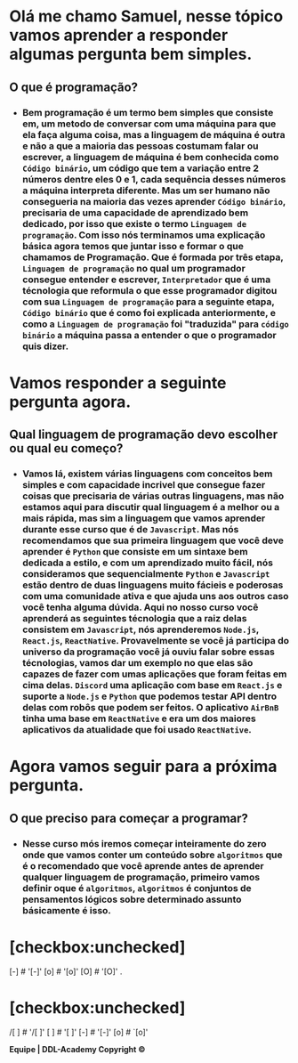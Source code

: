 # **Olá me chamo Samuel, nesse tópico vamos aprender a responder algumas pergunta bem simples.**

## **O que é programação?**

- ### Bem programação é um termo bem simples que consiste em, um metodo de conversar com uma máquina para que ela faça alguma coisa, mas a linguagem de máquina é outra e não a que a maioria das pessoas costumam falar ou escrever, a linguagem de máquina é bem conhecida como ``Código binário``, um código que tem a variação entre 2 números dentre eles 0 e 1, cada sequência desses números a máquina interpreta diferente. Mas um ser humano não consegueria na maioria das vezes aprender ``Código binário``, precisaria de uma capacidade de aprendizado bem dedicado, por isso que existe o termo ``Linguagem de programação``. Com isso nós terminamos uma explicação básica agora temos que juntar isso e formar o que chamamos de Programação. Que é formada por três etapa, ``Linguagem de programação`` no qual um programador consegue entender e escrever, ``Interpretador`` que é uma técnologia que reformula o que esse programador digitou com sua ``Linguagem de programação`` para a seguinte etapa, ``Código binário`` que é como foi explicada anteriormente, e como a ``Linguagem de programação`` foi "traduzida" para ``código binário`` a máquina passa a entender o que o programador quis dizer.

# Vamos responder a seguinte pergunta agora.

## **Qual linguagem de programação devo escolher ou qual eu começo?**

- ### Vamos lá, existem várias linguagens com conceitos bem simples e com capacidade incrivel que consegue fazer coisas que precisaria de várias outras linguagens, mas não estamos aqui para discutir qual linguagem é a melhor ou a mais rápida, mas sim a linguagem que vamos aprender durante esse curso que é de ``Javascript``. Mas nós recomendamos que sua primeira linguagem que você deve aprender é ``Python`` que consiste em um sintaxe bem dedicada a estilo, e com um aprendizado muito fácil, nós consideramos que sequencialmente ``Python`` e ``Javascript`` estão dentro de duas linguagens muito fácieis e poderosas com uma comunidade ativa e que ajuda uns aos outros caso você tenha alguma dúvida. Aqui no nosso curso você aprenderá as seguintes técnologia que a raiz delas consistem em ``Javascript``, nós aprenderemos ``Node.js``, ``React.js``, ``ReactNative``. Provavelmente se você já participa do universo da programação você já ouviu falar sobre essas técnologias, vamos dar um exemplo no que elas são capazes de fazer com umas aplicações que foram feitas em cima delas. ``Discord`` uma aplicação com base em ``React.js`` e suporte a ``Node.js`` e ``Python`` que podemos testar API dentro delas com robôs que podem ser feitos. O aplicativo ``AirBnB`` tinha uma base em ``ReactNative`` e era um dos maiores aplicativos da atualidade que foi usado ``ReactNative``.

# Agora vamos seguir para a próxima pergunta.

## **O que preciso para começar a programar?**

- ### Nesse curso mós iremos começar inteiramente do zero onde que vamos conter um conteúdo sobre ``algoritmos`` que é o recomendado que você aprende antes de aprender qualquer linguagem de programação, primeiro vamos definir oque é ``algoritmos``, ``algoritmos`` é conjuntos de pensamentos lógicos sobre determinado assunto básicamente é isso.

# [checkbox:unchecked]
[-] # '[-]'
[o] # '[o]'
[O] # '[O]'
.
 # [checkbox:unchecked]
/[ ] # '/[ ]'
\[ ] # '[ ]'
[-] # '[-]'
[o] # `[o]'


**Equipe | DDL-Academy Copyright &copy;**

